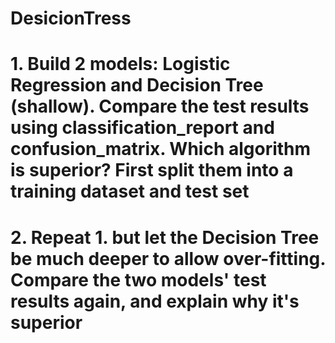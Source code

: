 # DesicionTress
# 1. Build 2 models: Logistic Regression and Decision Tree (shallow). Compare the test results using classification_report and confusion_matrix. Which algorithm is superior? First split them into a training dataset and test set
# 2. Repeat 1. but let the Decision Tree be much deeper to allow over-fitting. Compare the two models' test results again, and explain why it's superior
